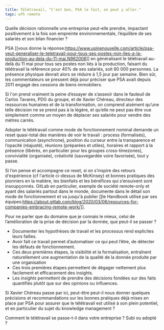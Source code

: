 ```yaml
---
title: Télétravail, "C'est bon, PSA le fait, on peut y aller."​
tags: wfh remote 
---
```


Quelle décision rationnelle une entreprise peut-elle prendre, impactant positivement à la fois son empreinte environnementale, l’équilibre de ses salariés et son bilan financier ?

PSA [[vous donne la réponse:https://www.usinenouvelle.com/article/psa-veut-generaliser-le-teletravail-pour-tous-ses-postes-non-lies-a-la-production-au-dela-du-11-mai.N962006]] en généralisant le télétravail au-delà du 11 mai pour tous ses postes non liés à la production, faisant du télétravail la référence pour 40% de ses salariés, soit 80 000 personnes. La présence physique devrait alors se réduire à 1,5 jour par semaine. Bien sûr, les commentateurs se pressent déjà pour préciser que PSA avait depuis 2011 engagé des cessions de biens immobiliers.

Si l'on prend vraiment la peine d’essayer de s’asseoir dans le fauteuil de Carlos Tavares, PDG du groupe, et de Xavier Chéreau, directeur des ressources humaines et de la transformation, on comprend aisément qu’une telle décision ne se prend pas à la légère, et qu’elle ne peut pas être vue simplement comme un moyen de déplacer ses salariés pour vendre des mètres carrés.

Adopter le télétravail comme mode de fonctionnement nominal demande un reset quasi-total des manières de voir le travail : process (formalisés), communication (asynchrone), position du curseur entre la transparence et l’opacité (réajusté), réunions (préparées et utiles), horaires et rapport à la présence (libérés, en particulier pour les groupes cross-timezones), convivialité (organisée), créativité (sauvegardée voire favorisée), tout y passe.

Si l’on pense et accompagne ce reset, si on s’inspire des retours d'expérience (cf l'article ci-dessus de McKinsey) et bonnes pratiques des pionniers en la matière, les bienfaits et les bénéfices qui s’ensuivent sont insoupçonnés. GitLab en particulier, exemple de société remote-only et ayant des salariés partout dans le monde, documente dans le détail son mode de fonctionnement et va jusqu'à publier [[le Handbook utilisé par ses équipes:https://about.gitlab.com/blog/2020/03/06/resources-for-companies-embracing-remote-work/]].

Pour ne parler que du domaine que je connais le mieux, celui de l’amélioration de la prise de décision par la donnée, que peut-il se passer ? 

* Documenter les hypothèses de travail et les processus rend explicites leurs failles.
* Avoir fait ce travail permet d’automatiser ce qui peut l’être, de détecter les défauts de fonctionnement.
* Ces deux premières étapes, la visibilité et la formalisation, entraînent naturellement une augmentation de la qualité de la donnée produite par une organisation
* Ces trois premières étapes permettent de dégager nettement plus facilement et efficacement des insights.
* Les *insights* permettent de prendre des décisions fondées sur des faits quantifiés plutôt que sur des opinions ou influences.

Si Xavier Chéreau passe par ici, peut-être peut-il nous donner quelques précisions et recommandations sur les bonnes pratiques déjà mises en place par PSA pour assurer que le télétravail est utilisé à son plein potentiel, et en particulier du sujet du knowledge management ?

Comment le télétravail se passe-t-il dans votre entreprise ? Subi ou adopté ?